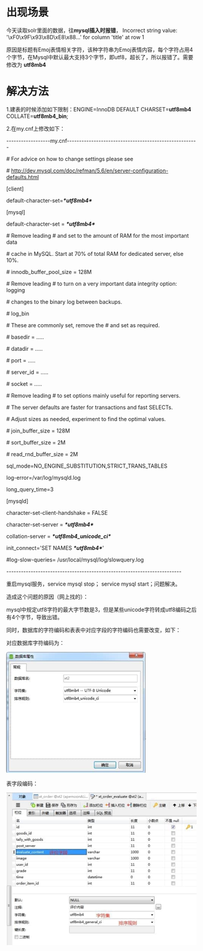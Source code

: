 # 出现场景

今天读取solr里面的数据，往**mysql插入时报错**， Incorrect string value: '\xF0\x9F\x93\x8D\xE8\x88...' for column 'title' at row 1 



原因是标题有Emoj表情相关字符，该种字符串为Emoj表情内容，每个字符占用4个字节，在Mysql中默认最大支持3个字节，即utf8，超长了，所以报错了。需要修改为 **utf8mb4**

 

# 解决方法

1.建表的时候添加如下限制：ENGINE=InnoDB DEFAULT CHARSET=**utf8mb4** COLLATE=**utf8mb4_bin**;

2.在my.cnf上修改如下：

------------------my.cnf------------------------------------------------------

\# For advice on how to change settings please see

\# http://dev.mysql.com/doc/refman/5.6/en/server-configuration-defaults.html

[client]

default-character-set=***\*utf8mb4\****

[mysql]

default-character-set = ***\*utf8mb4\****

\# Remove leading # and set to the amount of RAM for the most important data

\# cache in MySQL. Start at 70% of total RAM for dedicated server, else 10%.

\# innodb_buffer_pool_size = 128M

 

\# Remove leading # to turn on a very important data integrity option: logging

\# changes to the binary log between backups.

\# log_bin

\# These are commonly set, remove the # and set as required.

\# basedir = .....

\# datadir = .....

\# port = .....

\# server_id = .....

\# socket = .....

 

\# Remove leading # to set options mainly useful for reporting servers.

\# The server defaults are faster for transactions and fast SELECTs.

\# Adjust sizes as needed, experiment to find the optimal values.

\# join_buffer_size = 128M

\# sort_buffer_size = 2M

\# read_rnd_buffer_size = 2M

 

sql_mode=NO_ENGINE_SUBSTITUTION,STRICT_TRANS_TABLES

log-error=/var/log/mysqld.log

long_query_time=3

 

[mysqld]

character-set-client-handshake = FALSE

character-set-server = ***\*utf8mb4\****

collation-server = ***\*utf8mb4_unicode_ci\****

init_connect='SET NAMES ***\*utf8mb4\****'

 

\#log-slow-queries= /usr/local/mysql/log/slowquery.log

 \------------------------------------------------------------------------

重启mysql服务，service mysql stop；  service mysql start；问题解决。

造成这个问题的原因（网上找的）：

mysql中规定utf8字符的最大字节数是3，但是某些unicode字符转成utf8编码之后有4个字节，导致出错。

 

同时，数据库的字符编码和表表中对应字段的字符编码也需要改变，如下：

 

对应数据库字符编码为：

![img](assets/wps2-1599403934193.jpg) 

 

表字段编码：

![img](assets/wps3.jpg) 

 